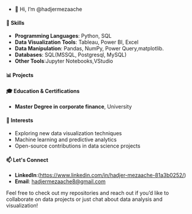 - 👋 Hi, I’m @hadjermezaache
#### 🔧 Skills
- **Programming Languages**: Python, SQL
- **Data Visualization Tools**: Tableau, Power BI, Excel
- **Data Manipulation**: Pandas, NumPy, Power Query,matplotlib.
- **Databases**: SQL(MSSQL, Postgresql, MySQL)
- **Other Tools**:Jupyter Notebooks,VStudio

#### 📊 Projects

#### 🎓 Education & Certifications
- **Master Degree in corporate finance**, University 

#### 🌱 Interests
- Exploring new data visualization techniques
- Machine learning and predictive analytics
- Open-source contributions in data science projects

#### 📫 Let's Connect
- **LinkedIn**:(https://www.linkedin.com/in/hadjer-mezaache-81a3b0252/)
- **Email**: hadjermezaache8@gmail.com

Feel free to check out my repositories and reach out if you’d like to collaborate on data projects or just chat about data analysis and visualization!
